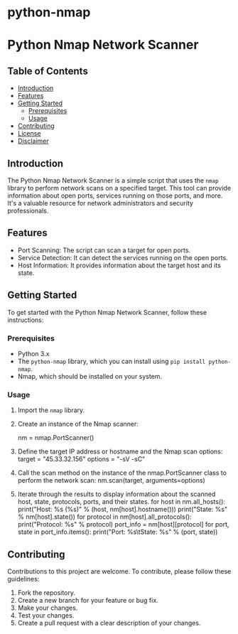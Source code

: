 # python-nmap
# Python Nmap Network Scanner

## Table of Contents
- [Introduction](#introduction)
- [Features](#features)
- [Getting Started](#getting-started)
  - [Prerequisites](#prerequisites)
  - [Usage](#usage)
- [Contributing](#contributing)
- [License](#license)
- [Disclaimer](#disclaimer)

## Introduction

The Python Nmap Network Scanner is a simple script that uses the `nmap` library to perform network scans on a specified target. This tool can provide information about open ports, services running on those ports, and more. It's a valuable resource for network administrators and security professionals.

## Features

- Port Scanning: The script can scan a target for open ports.
- Service Detection: It can detect the services running on the open ports.
- Host Information: It provides information about the target host and its state.

## Getting Started

To get started with the Python Nmap Network Scanner, follow these instructions:

### Prerequisites

- Python 3.x
- The `python-nmap` library, which you can install using `pip install python-nmap`.
- Nmap, which should be installed on your system.

### Usage

1. Import the `nmap` library.

2. Create an instance of the Nmap scanner:

   nm = nmap.PortScanner()
   
4. Define the target IP address or hostname and the Nmap scan options:
   target = "45.33.32.156"
   options = "-sV -sC"

5. Call the scan method on the instance of the nmap.PortScanner class to perform the network scan:
   nm.scan(target, arguments=options)
   
7. Iterate through the results to display information about the scanned host, state, protocols, ports, and their states.
   for host in nm.all_hosts():
    print("Host: %s (%s)" % (host, nm[host].hostname()))
    print("State: %s" % nm[host].state())
    for protocol in nm[host].all_protocols():
        print("Protocol: %s" % protocol)
        port_info = nm[host][protocol]
        for port, state in port_info.items():
            print("Port: %s\tState: %s" % (port, state))

## Contributing
Contributions to this project are welcome. To contribute, please follow these guidelines:

1. Fork the repository.
2. Create a new branch for your feature or bug fix.
3. Make your changes.
4. Test your changes.
5. Create a pull request with a clear description of your changes.
